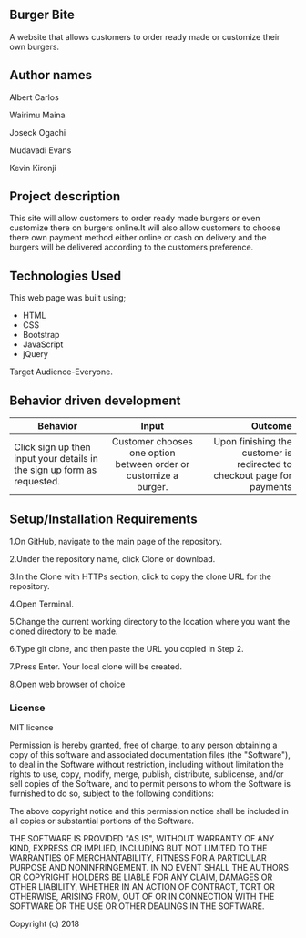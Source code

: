 ## Burger Bite
A website that allows customers to order ready made or customize their own burgers.

## Author names

Albert Carlos

Wairimu Maina

Joseck Ogachi

Mudavadi Evans

Kevin Kironji

## Project description
This site will allow customers to order ready made burgers or even customize there on burgers online.It will also allow customers to choose there own payment method either online or cash on delivery and the burgers will be delivered according to the customers preference.

## Technologies Used

This web page was built using;

* HTML
* CSS
* Bootstrap
* JavaScript
* jQuery

Target Audience-Everyone.


## Behavior driven development

| Behavior        | Input           | Outcome  |
| ------------- |:-------------:| -----:|
| Click sign up then input your details in the sign up form as requested.  | Customer chooses one option between order or customize a  burger. | Upon finishing the customer is redirected to checkout page for payments |

## Setup/Installation Requirements

1.On GitHub, navigate to the main page of the repository.

2.Under the repository name, click Clone or download.

3.In the Clone with HTTPs section, click  to copy the clone URL for the repository.

4.Open Terminal.

5.Change the current working directory to the location where you want the cloned directory to be made.

6.Type git clone, and then paste the URL you copied in Step 2.

7.Press Enter. Your local clone will be created.

8.Open web browser of choice

### License

MIT licence

Permission is hereby granted, free of charge, to any person obtaining a copy of this software and associated documentation files (the "Software"), to deal in the Software without restriction, including without limitation the rights to use, copy, modify, merge, publish, distribute, sublicense, and/or sell copies of the Software, and to permit persons to whom the Software is furnished to do so, subject to the following conditions:

The above copyright notice and this permission notice shall be included in all copies or substantial portions of the Software.

THE SOFTWARE IS PROVIDED "AS IS", WITHOUT WARRANTY OF ANY KIND, EXPRESS OR IMPLIED, INCLUDING BUT NOT LIMITED TO THE WARRANTIES OF MERCHANTABILITY, FITNESS FOR A PARTICULAR PURPOSE AND NONINFRINGEMENT. IN NO EVENT SHALL THE AUTHORS OR COPYRIGHT HOLDERS BE LIABLE FOR ANY CLAIM, DAMAGES OR OTHER LIABILITY, WHETHER IN AN ACTION OF CONTRACT, TORT OR OTHERWISE, ARISING FROM, OUT OF OR IN CONNECTION WITH THE SOFTWARE OR THE USE OR OTHER DEALINGS IN THE SOFTWARE.

Copyright (c) 2018
